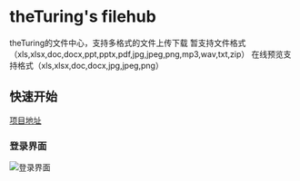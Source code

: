 # theTuring's filehub
theTuring的文件中心，支持多格式的文件上传下载
暂支持文件格式（xls,xlsx,doc,docx,ppt,pptx,pdf,jpg,jpeg,png,mp3,wav,txt,zip）
在线预览支持格式（xls,xlsx,doc,docx,jpg,jpeg,png）
## 快速开始
<a href="http://47.95.3.253:8080/">项目地址</a>
### 登录界面
![登录界面](https://github.com/theTuring/Truing/blob/项目截图/login.png)
